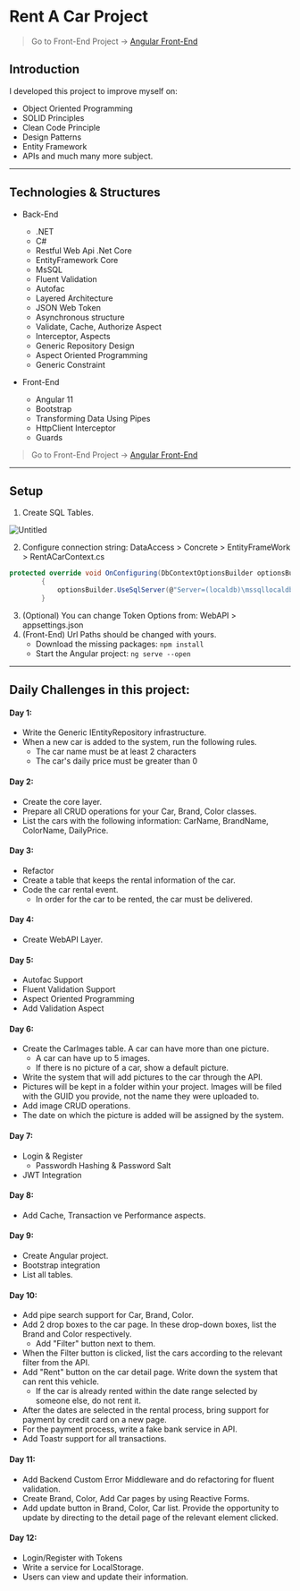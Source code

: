 # Rent A Car Project

> Go to Front-End Project -> [Angular Front-End](https://github.com/Hazel-Leylak/rentacar-frontend)

## Introduction

I developed this project to improve myself on:
- Object Oriented Programming
- SOLID Principles
- Clean Code Principle
- Design Patterns 
- Entity Framework
- APIs
and much many more subject.

-------------------------------

## Technologies & Structures

+ Back-End
    * .NET
    * C#
    * Restful Web Api .Net Core
    * EntityFramework Core
    * MsSQL
    * Fluent Validation
    * Autofac
    * Layered Architecture
    * JSON Web Token
    * Asynchronous structure
    * Validate, Cache, Authorize Aspect
    * Interceptor, Aspects
    * Generic Repository Design
    * Aspect Oriented Programming
    * Generic Constraint

+ Front-End
    * Angular 11
    * Bootstrap
    * Transforming Data Using Pipes
    * HttpClient Interceptor
    * Guards
> Go to Front-End Project -> [Angular Front-End](https://github.com/Hazel-Leylak/rentacar-frontend)

----------------------------
## Setup

1. Create SQL Tables. 

![Untitled](https://user-images.githubusercontent.com/47564151/119494327-dce2d100-bd69-11eb-9a40-f5865b0aa052.png)

2. Configure connection string: DataAccess > Concrete > EntityFrameWork > RentACarContext.cs 

```csharp
protected override void OnConfiguring(DbContextOptionsBuilder optionsBuilder)
        {
            optionsBuilder.UseSqlServer(@"Server=(localdb)\mssqllocaldb;Database=RentACar;Trusted_Connection=true");
        }
```
3. (Optional) You can change Token Options from: WebAPI > appsettings.json
4. (Front-End) Url Paths should be changed with yours.
   * Download the missing packages:
    `npm install`
   * Start the Angular project:
    `ng serve --open`

-----------------------------
## Daily Challenges in this project: 
#### Day 1:
+ Write the Generic IEntityRepository infrastructure.
+ When a new car is added to the system, run the following rules.
   - The car name must be at least 2 characters
   - The car's daily price must be greater than 0

#### Day 2:
+ Create the core layer.
+ Prepare all CRUD operations for your Car, Brand, Color classes.
+ List the cars with the following information: CarName, BrandName, ColorName, DailyPrice.

#### Day 3:
+ Refactor
+ Create a table that keeps the rental information of the car.
+ Code the car rental event.
   - In order for the car to be rented, the car must be delivered.

#### Day 4:
+ Create WebAPI Layer.

#### Day 5: 
+ Autofac Support
+ Fluent Validation Support
+ Aspect Oriented Programming
+ Add Validation Aspect

#### Day 6:
+ Create the CarImages table. A car can have more than one picture.
   - A car can have up to 5 images.
   - If there is no picture of a car, show a default picture.
+ Write the system that will add pictures to the car through the API.
+ Pictures will be kept in a folder within your project. Images will be filed with the GUID you provide, not the name they were uploaded to.
+ Add image CRUD operations.
+ The date on which the picture is added will be assigned by the system.

#### Day 7: 
+ Login & Register
   - Passwordh Hashing & Password Salt
+ JWT Integration

#### Day 8:
+ Add Cache, Transaction ve Performance aspects.

#### Day 9:
+ Create Angular project.
+ Bootstrap integration
+ List all tables.

#### Day 10:
+ Add pipe search support for Car, Brand, Color.
+ Add 2 drop boxes to the car page. In these drop-down boxes, list the Brand and Color respectively.
   - Add "Filter" button next to them.
+ When the Filter button is clicked, list the cars according to the relevant filter from the API.
+ Add "Rent" button on the car detail page. Write down the system that can rent this vehicle. 
   - If the car is already rented within the date range selected by someone else, do not rent it.
+ After the dates are selected in the rental process, bring support for payment by credit card on a new page.
+ For the payment process, write a fake bank service in API.
+ Add Toastr support for all transactions.

#### Day 11:
+ Add Backend Custom Error Middleware and do refactoring for fluent validation.
+ Create Brand, Color, Add Car pages by using Reactive Forms.
+ Add update button in Brand, Color, Car list. Provide the opportunity to update by directing to the detail page of the relevant element clicked.

#### Day 12: 
+ Login/Register with Tokens
+ Write a service for LocalStorage.
+ Users can view and update their information.

